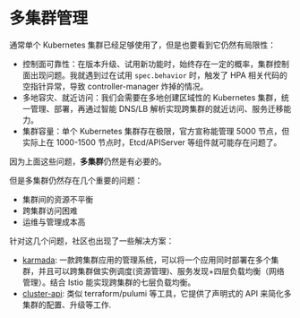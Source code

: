 # 多集群管理

通常单个 Kubernetes 集群已经足够使用了，但是也要看到它仍然有局限性：

- 控制面可靠性：在版本升级、试用新功能时，始终存在一定的概率，集群控制面出现问题。我就遇到过在试用 `spec.behavior` 时，触发了 HPA 相关代码的空指针异常，导致 controller-manager 炸掉的情况。
- 多地容灾、就近访问：我们会需要在多地创建区域性的 Kubernetes 集群，统一管理、部署，再通过智能 DNS/LB 解析实现跨集群的就近访问、服务迁移能力。
- 集群容量：单个 Kubernetes 集群存在极限，官方宣称能管理 5000 节点，但实际上在 1000-1500 节点时，Etcd/APIServer 等组件就可能存在问题了。

因为上面这些问题，**多集群**仍然是有必要的。

但是多集群仍然存在几个重要的问题：

- 集群间的资源不平衡
- 跨集群访问困难
- 运维与管理成本高

针对这几个问题，社区也出现了一些解决方案：

- [karmada](https://github.com/karmada-io/karmada): 一款跨集群应用的管理系统，可以将一个应用同时部署在多个集群，并且可以跨集群做实例调度(资源管理)、服务发现+四层负载均衡（网络管理）。结合 Istio 能实现跨集群的七层负载均衡。
- [cluster-api](https://github.com/kubernetes-sigs/cluster-api): 类似 terraform/pulumi 等工具，它提供了声明式的 API 来简化多集群的配置、升级等工作.

